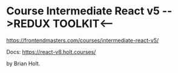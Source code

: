# Course Intermediate React v5 -->REDUX TOOLKIT<--


https://frontendmasters.com/courses/intermediate-react-v5/

Docs: https://react-v8.holt.courses/

by Brian Holt.
